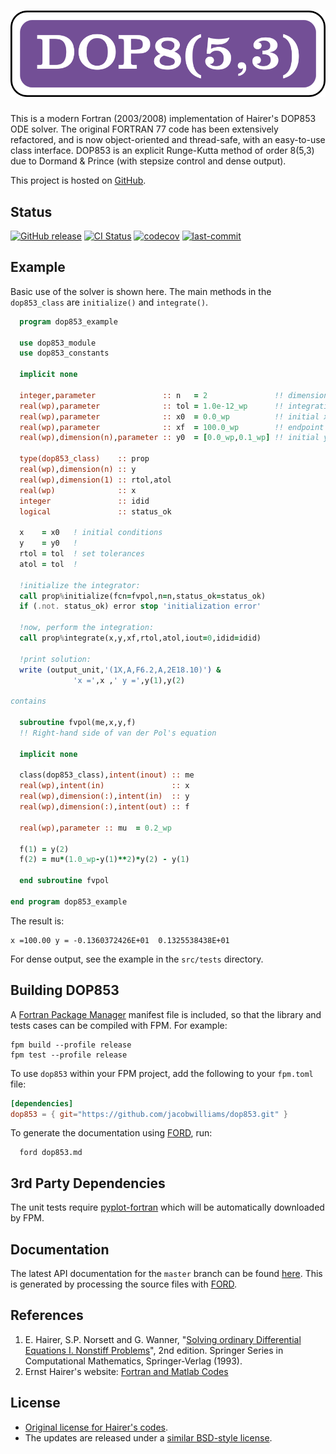 ![dop853](/media/logo.png)
============

This is a modern Fortran (2003/2008) implementation of Hairer's DOP853 ODE solver. The original FORTRAN 77 code has been extensively refactored, and is now object-oriented and thread-safe, with an easy-to-use class interface.  DOP853 is an explicit Runge-Kutta method of order 8(5,3) due to Dormand & Prince (with stepsize control and dense output).

This project is hosted on [GitHub](https://github.com/jacobwilliams/dop853).

## Status

[![GitHub release](https://img.shields.io/github/release/jacobwilliams/dop853.svg)](https://github.com/jacobwilliams/dop853/releases/latest)
[![CI Status](https://github.com/jacobwilliams/dop853/actions/workflows/CI.yml/badge.svg)](https://github.com/jacobwilliams/dop853/actions)
[![codecov](https://codecov.io/gh/jacobwilliams/dop853/branch/master/graph/badge.svg)](https://codecov.io/gh/jacobwilliams/dop853)
[![last-commit](https://img.shields.io/github/last-commit/jacobwilliams/dop853)](https://github.com/jacobwilliams/dop853/commits/master)

## Example

Basic use of the solver is shown here. The main methods in the `dop853_class` are `initialize()` and `integrate()`.

```fortran
  program dop853_example

  use dop853_module
  use dop853_constants

  implicit none

  integer,parameter               :: n   = 2               !! dimension of the system
  real(wp),parameter              :: tol = 1.0e-12_wp      !! integration tolerance
  real(wp),parameter              :: x0  = 0.0_wp          !! initial x value
  real(wp),parameter              :: xf  = 100.0_wp        !! endpoint of integration
  real(wp),dimension(n),parameter :: y0  = [0.0_wp,0.1_wp] !! initial y value

  type(dop853_class)    :: prop
  real(wp),dimension(n) :: y
  real(wp),dimension(1) :: rtol,atol
  real(wp)              :: x
  integer               :: idid
  logical               :: status_ok

  x    = x0   ! initial conditions
  y    = y0   !
  rtol = tol  ! set tolerances
  atol = tol  !

  !initialize the integrator:
  call prop%initialize(fcn=fvpol,n=n,status_ok=status_ok)
  if (.not. status_ok) error stop 'initialization error'

  !now, perform the integration:
  call prop%integrate(x,y,xf,rtol,atol,iout=0,idid=idid)

  !print solution:
  write (output_unit,'(1X,A,F6.2,A,2E18.10)') &
              'x =',x ,' y =',y(1),y(2)

contains

  subroutine fvpol(me,x,y,f)
  !! Right-hand side of van der Pol's equation

  implicit none

  class(dop853_class),intent(inout) :: me
  real(wp),intent(in)               :: x
  real(wp),dimension(:),intent(in)  :: y
  real(wp),dimension(:),intent(out) :: f

  real(wp),parameter :: mu  = 0.2_wp

  f(1) = y(2)
  f(2) = mu*(1.0_wp-y(1)**2)*y(2) - y(1)

  end subroutine fvpol

end program dop853_example
```

The result is:

```
x =100.00 y = -0.1360372426E+01  0.1325538438E+01
```

For dense output, see the example in the `src/tests` directory.

## Building DOP853

A [Fortran Package Manager](https://github.com/fortran-lang/fpm) manifest file is included, so that the library and tests cases can be compiled with FPM. For example:

```
fpm build --profile release
fpm test --profile release
```

To use `dop853` within your FPM project, add the following to your `fpm.toml` file:
```toml
[dependencies]
dop853 = { git="https://github.com/jacobwilliams/dop853.git" }
```

To generate the documentation using [FORD](https://github.com/Fortran-FOSS-Programmers/ford), run:

```
  ford dop853.md
```

## 3rd Party Dependencies

The unit tests require [pyplot-fortran](https://github.com/jacobwilliams/pyplot-fortran) which will be automatically downloaded by FPM.

## Documentation

The latest API documentation for the `master` branch can be found [here](https://jacobwilliams.github.io/dop853/). This is generated by processing the source files with [FORD](https://github.com/Fortran-FOSS-Programmers/ford).

## References

1. E. Hairer, S.P. Norsett and G. Wanner, "[Solving ordinary
   Differential Equations I. Nonstiff Problems](http://www.unige.ch/~hairer/books.html)", 2nd edition.
   Springer Series in Computational Mathematics,
   Springer-Verlag (1993).
2. Ernst Hairer's website: [Fortran and Matlab Codes](http://www.unige.ch/~hairer/software.html)

## License

* [Original license for Hairer's codes](http://www.unige.ch/~hairer/prog/licence.txt).
* The updates are released under a [similar BSD-style license](https://raw.githubusercontent.com/jacobwilliams/dop853/master/LICENSE).
